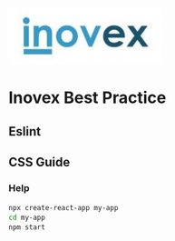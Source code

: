 <p>
<img src='Inovex-logo.jpg' height='100' alt='inovex logo'>
</p>

# Inovex Best Practice

## Eslint

## CSS Guide


### Help



```sh
npx create-react-app my-app
cd my-app
npm start
```
